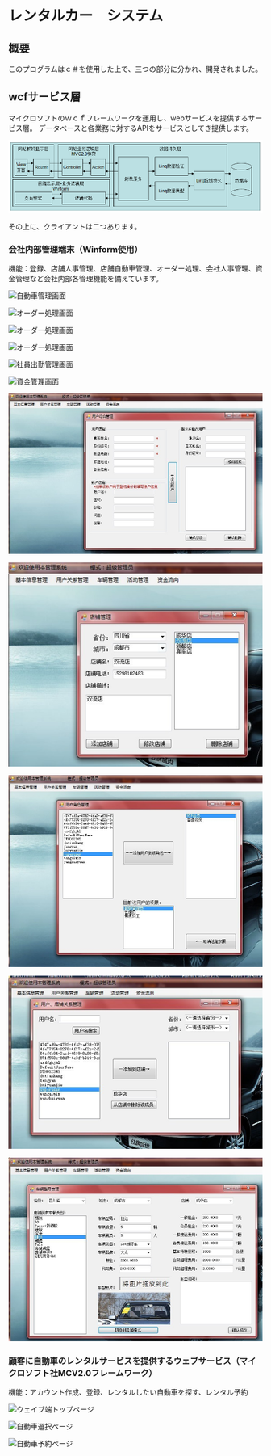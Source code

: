 # レンタルカー　システム  

## 概要 
このプログラムはｃ＃を使用した上で、三つの部分に分かれ、開発されました。  

## wcfサービス層
マイクロソフトのｗｃｆフレームワークを運用し、webサービスを提供するサービス層。
データベースと各業務に対するAPIをサービスとしてき提供します。

![システム構造（中国語）](Images/１８.png)  

その上に、クライアントは二つあります。  
### 会社内部管理端末（Winform使用）  
機能：登録、店舗人事管理、店舗自動車管理、オーダー処理、会社人事管理、資金管理など会社内部各管理機能を備えています。

![自動車管理画面](Images/４.jpg)  

![オーダー処理画面](Images/５.jpg)  

![オーダー処理画面](Images/６.jpg)  

![オーダー処理画面](Images/７.jpg)  

![社員出勤管理画面](Images/８.jpg)  

![資金管理画面](Images/９.jpg)  

![ユーザー管理画面](Images/１０.jpg)  

![店舗管理画面](Images/１１.jpg)  

![権限管理画面](Images/１２.jpg)  

![社員配属画面](Images/１３.jpg)  

![車両管理画面](Images/１４.jpg)  


### 顧客に自動車のレンタルサービスを提供するウェブサービス（マイクロソフト社MCV2.0フレームワーク）

機能：アカウント作成、登録、レンタルしたい自動車を探す、レンタル予約  

![ウェイブ端トップページ](Images/１.jpg)  

![自動車選択ページ](Images/２.jpg)  

![自動車予約ページ](Images/３.jpg)  


